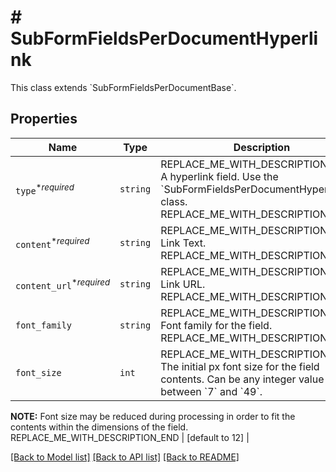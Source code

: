 # # SubFormFieldsPerDocumentHyperlink

This class extends &#x60;SubFormFieldsPerDocumentBase&#x60;.

## Properties

Name | Type | Description | Notes
------------ | ------------- | ------------- | -------------
| `type`<sup>*_required_</sup> | ```string``` | REPLACE_ME_WITH_DESCRIPTION_BEGIN A hyperlink field. Use the &#x60;SubFormFieldsPerDocumentHyperlink&#x60; class. REPLACE_ME_WITH_DESCRIPTION_END |  [default to 'hyperlink'] |
| `content`<sup>*_required_</sup> | ```string``` | REPLACE_ME_WITH_DESCRIPTION_BEGIN Link Text. REPLACE_ME_WITH_DESCRIPTION_END |  |
| `content_url`<sup>*_required_</sup> | ```string``` | REPLACE_ME_WITH_DESCRIPTION_BEGIN Link URL. REPLACE_ME_WITH_DESCRIPTION_END |  |
| `font_family` | ```string``` | REPLACE_ME_WITH_DESCRIPTION_BEGIN Font family for the field. REPLACE_ME_WITH_DESCRIPTION_END |  |
| `font_size` | ```int``` | REPLACE_ME_WITH_DESCRIPTION_BEGIN The initial px font size for the field contents. Can be any integer value between &#x60;7&#x60; and &#x60;49&#x60;.

**NOTE:** Font size may be reduced during processing in order to fit the contents within the dimensions of the field. REPLACE_ME_WITH_DESCRIPTION_END |  [default to 12] |

[[Back to Model list]](../../README.md#models) [[Back to API list]](../../README.md#endpoints) [[Back to README]](../../README.md)
